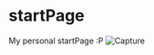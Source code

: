 # startPage
My personal startPage :P
![Capture](https://user-images.githubusercontent.com/42417471/210280059-ddd279dd-d2a6-4d9b-a70b-739a1804952c.PNG)

